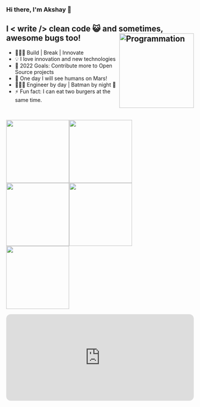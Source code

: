 ### Hi there, I'm Akshay 👋 

## I < write /> clean code 😺 and sometimes, awesome bugs too! <img align="right" src="https://i.giphy.com/media/LmNwrBhejkK9EFP504/200w.webp" alt="Programmation" width="200" />
- 👨🏻‍💻 Build | Break | Innovate 
- 💡 I love innovation and new technologies
- 🥅 2022 Goals: Contribute more to Open Source projects
- 🚀 One day I will see humans on Mars!
- 👨🏻‍💻 Engineer by day | Batman by night 🦸
- ⚡ Fun fact: I can eat two burgers at the same time.

<br />

<img src="https://i.giphy.com/media/xUA7bewHfD6pAnmxVK/200w.webp" alt="" width="169" /><img src="https://i.giphy.com/media/xUA7bewHfD6pAnmxVK/200w.webp" alt="" width="169" /><img src="https://i.giphy.com/media/xUA7bewHfD6pAnmxVK/200w.webp" alt="" width="169" /><img  src="https://i.giphy.com/media/xUA7bewHfD6pAnmxVK/200w.webp" alt="" width="169" /><img src="https://i.giphy.com/media/xUA7bewHfD6pAnmxVK/200w.webp" alt="" width="169" />

<iframe style="border-radius:12px" src="https://open.spotify.com/embed/show/7gu3Tl7j7o0ku8WRkgwafd?utm_source=generator&theme=0" width="100%" height="232" frameBorder="0" allowfullscreen="" allow="autoplay; clipboard-write; encrypted-media; fullscreen; picture-in-picture"></iframe>
